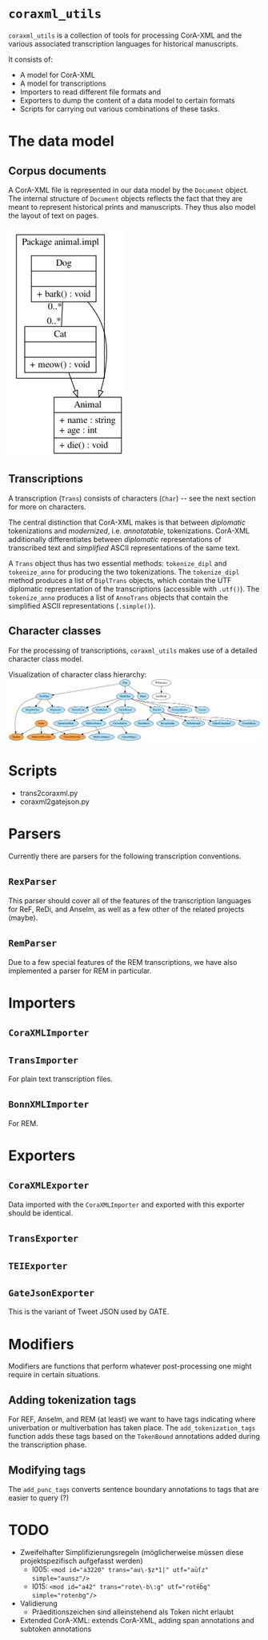 
# `coraxml_utils`

`coraxml_utils` is a collection of tools for processing CorA-XML and the various associated transcription languages for historical manuscripts.

It consists of:

- A model for CorA-XML
- A model for transcriptions
- Importers to read different file formats and 
- Exporters to dump the content of a data model to certain formats 
- Scripts for carrying out various combinations of these tasks.


# The data model


## Corpus documents

A CorA-XML file is represented in our data model by the `Document` object. The internal structure of `Document` objects reflects the fact that they are meant to represent historical prints and manuscripts. They thus also model the layout of text on pages. 

![document model viz](docmodel.png)


## Transcriptions

A transcription (`Trans`) consists of characters (`Char`) -- see the next section for more on characters. 

The central distinction that CorA-XML makes is that between *diplomatic* tokenizations and *modernized*, i.e. *annotatable*, tokenizations. CorA-XML additionally differentiates between *diplomatic* representations of transcribed text and *simplified* ASCII representations of the same text.

A `Trans` object thus has two essential methods: `tokenize_dipl` and `tokenize_anno` for producing the two tokenizations. The `tokenize_dipl` method produces a list of `DiplTrans` objects, which contain the UTF diplomatic representation of the transcriptions (accessible with `.utf()`). The `tokenize_anno` produces a list of `AnnoTrans` objects that contain the simplified ASCII representations (`.simple()`).





## Character classes

For the processing of transcriptions, `coraxml_utils` makes use of a detailed character class model.

Visualization of character class hierarchy:
![character model overview](charclasses.png)




# Scripts

- trans2coraxml.py
- coraxml2gatejson.py

# Parsers

Currently there are parsers for the following transcription conventions.


## `RexParser`

This parser should cover all of the features of the transcription languages for ReF, ReDi, and Anselm, as well as a few other of the related projects (maybe).

## `RemParser`

Due to a few special features of the REM transcriptions, we have also implemented a parser for REM in particular.


# Importers

## `CoraXMLImporter`


## `TransImporter`

For plain text transcription files.

## `BonnXMLImporter`

For REM.



# Exporters

## `CoraXMLExporter`

Data imported with the `CoraXMLImporter` and exported with this exporter should be identical.

## `TransExporter`

## `TEIExporter`

## `GateJsonExporter`

This is the variant of Tweet JSON used by GATE.


# Modifiers

Modifiers are functions that perform whatever post-processing one might require in certain situations.

## Adding tokenization tags

For REF, Anselm, and REM (at least) we want to have tags indicating where univerbation or multiverbation has taken place. The `add_tokenization_tags` function adds these tags based on the `TokenBound` annotations added during the transcription phase.

## Modifying tags

The `add_punc_tags` converts sentence boundary annotations to tags that are easier to query (?)


# TODO

* Zweifelhafter Simplifizierungsregeln (möglicherweise müssen diese projektspezifisch
aufgefasst werden)
	* I005: `<mod id="a3220" trans="au\-$z*1|" utf="aūſz" simple="aunsz"/>`
	* I015: `<mod id="a42" trans="rote\-b\:g" utf="rotēb̈g" simple="rotenbg"/>`
* Validierung
	* Präeditionszeichen sind alleinstehend als Token nicht erlaubt
* Extended CorA-XML: extends CorA-XML, adding span annotations and subtoken annotations

